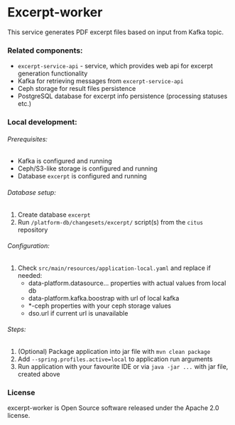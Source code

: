 # Excerpt-worker

This service generates PDF excerpt files based on input from Kafka topic.

### Related components:
* `excerpt-service-api` - service, which provides web api for excerpt generation functionality
* Kafka for retrieving messages from `excerpt-service-api`
* Ceph storage for result files persistence
* PostgreSQL database for excerpt info persistence (processing statuses etc.)

### Local development:
###### Prerequisites:
* Kafka is configured and running
* Ceph/S3-like storage is configured and running
* Database `excerpt` is configured and running

###### Database setup:
1. Create database `excerpt`
1. Run `/platform-db/changesets/excerpt/` script(s) from the `citus` repository

###### Configuration:
1. Check `src/main/resources/application-local.yaml` and replace if needed:
   * data-platform.datasource... properties with actual values from local db
   * data-platform.kafka.boostrap with url of local kafka
   * *-ceph properties with your ceph storage values
   * dso.url if current url is unavailable

###### Steps:
1. (Optional) Package application into jar file with `mvn clean package`
2. Add `--spring.profiles.active=local` to application run arguments
3. Run application with your favourite IDE or via `java -jar ...` with jar file, created above

### License
excerpt-worker is Open Source software released under the Apache 2.0 license.